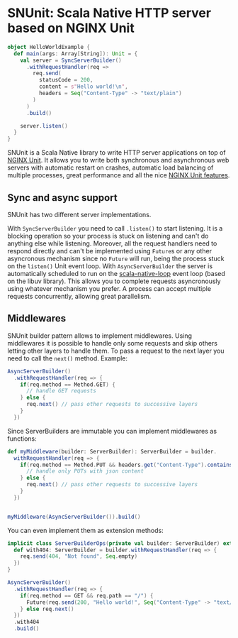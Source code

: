# SNUnit: Scala Native HTTP server based on NGINX Unit

```scala
object HelloWorldExample {
  def main(args: Array[String]): Unit = {
    val server = SyncServerBuilder()
      .withRequestHandler(req =>
        req.send(
          statusCode = 200,
          content = s"Hello world!\n",
          headers = Seq("Content-Type" -> "text/plain")
        )
      )
      .build()

    server.listen()
  }
}
```

SNUnit is a Scala Native library to write HTTP server applications on top of
[NGINX Unit](https://unit.nginx.org/). It allows you to write both synchronous
and asynchronous web servers with automatic restart on crashes, automatic
load balancing of multiple processes, great performance and all the nice
[NGINX Unit features](http://unit.nginx.org/#key-features).

## Sync and async support

SNUnit has two different server implementations.

With `SyncServerBuilder` you need to call `.listen()` to start listening.
It is a blocking operation so your process is stuck on listening and can't do
anything else while listening.
Moreover, all the request handlers need to respond directly and can't be implemented
using `Future`s or any other asyncronous mechanism since no `Future` will run, being
the process stuck on the `listen()` Unit event loop.
With `AsyncServerBuilder` the server is automatically scheduled to run on the
[scala-native-loop](https://github.com/scala-native/scala-native-loop) event loop
\(based on the libuv library\). This allows you to complete requests asyncronously
using whatever mechanism you prefer. A process can accept multiple requests concurrently,
allowing great parallelism.

## Middlewares

SNUnit builder pattern allows to implement middlewares. Using middlewares
it is possible to handle only some requests and skip others letting other
layers to handle them.
To pass a request to the next layer you need to call the `next()` method.
Example:

```scala
AsyncServerBuilder()
  .withRequestHandler(req => {
    if(req.method == Method.GET) {
      // handle GET requests
    } else {
      req.next() // pass other requests to successive layers
    }
  })
```

Since ServerBuilders are immutable you can implement middlewares as functions:

```scala
def myMiddleware(builder: ServerBuilder): ServerBuilder = builder.
  withRequestHandler(req => {
    if(req.method == Method.PUT && headers.get("Content-Type").contains("application/json")) {
      // handle only PUTs with json content
    } else {
      req.next() // pass other requests to successive layers
    }
  })


myMiddleware(AsyncServerBuilder()).build()
```

You can even implement them as extension methods:

```scala
implicit class ServerBuilderOps(private val builder: ServerBuilder) extends AnyVal {
  def with404: ServerBuilder = builder.withRequestHandler(req => {
    req.send(404, "Not found", Seq.empty)
  })
}

AsyncServerBuilder()
  .withRequestHandler(req => {
    if(req.method == GET && req.path == "/") {
      Future(req.send(200, "Hello world!", Seq("Content-Type" -> "text/plain")))
    } else req.next()
  })
  .with404
  .build()
```